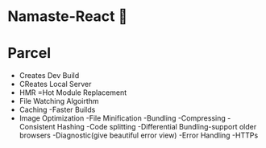 # Namaste-React  🧨
# Parcel

- Creates Dev Build
- CReates Local Server 
- HMR =Hot Module Replacement
- File Watching Algoirthm
- Caching -Faster Builds
- Image Optimization
-File Minification
-Bundling
-Compressing
-Consistent Hashing
-Code splitting
-Differential Bundling-support older browsers
-Diagnostic(give beautiful error view)
-Error Handling
-HTTPs



